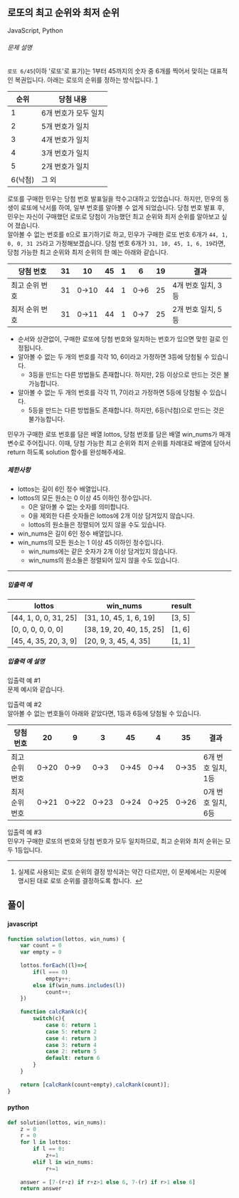 ## 로또의 최고 순위와 최저 순위

JavaScript, Python

###### 문제 설명

`로또 6/45`(이하 '로또'로 표기)는 1부터 45까지의 숫자 중 6개를 찍어서 맞히는 대표적인 복권입니다. 아래는 로또의 순위를 정하는 방식입니다. [1](https://programmers.co.kr/learn/courses/30/lessons/77484#fn1)

| 순위 | 당첨 내용 |
| --- | --- |
| 1 | 6개 번호가 모두 일치 |
| 2 | 5개 번호가 일치 |
| 3 | 4개 번호가 일치 |
| 4 | 3개 번호가 일치 |
| 5 | 2개 번호가 일치 |
| 6(낙첨) | 그 외 |

로또를 구매한 민우는 당첨 번호 발표일을 학수고대하고 있었습니다. 하지만, 민우의 동생이 로또에 낙서를 하여, 일부 번호를 알아볼 수 없게 되었습니다. 당첨 번호 발표 후, 민우는 자신이 구매했던 로또로 당첨이 가능했던 최고 순위와 최저 순위를 알아보고 싶어 졌습니다.\
알아볼 수 없는 번호를 `0`으로 표기하기로 하고, 민우가 구매한 로또 번호 6개가 `44, 1, 0, 0, 31 25`라고 가정해보겠습니다. 당첨 번호 6개가 `31, 10, 45, 1, 6, 19`라면, 당첨 가능한 최고 순위와 최저 순위의 한 예는 아래와 같습니다.

| 당첨 번호 | 31 | 10 | 45 | 1 | 6 | 19 | 결과 |
| --- | --- | --- | --- | --- | --- | --- | --- |
| 최고 순위 번호 | 31 | 0→10 | 44 | 1 | 0→6 | 25 | 4개 번호 일치, 3등 |
| 최저 순위 번호 | 31 | 0→11 | 44 | 1 | 0→7 | 25 | 2개 번호 일치, 5등 |

-   순서와 상관없이, 구매한 로또에 당첨 번호와 일치하는 번호가 있으면 맞힌 걸로 인정됩니다.
-   알아볼 수 없는 두 개의 번호를 각각 10, 6이라고 가정하면 3등에 당첨될 수 있습니다.
    -   3등을 만드는 다른 방법들도 존재합니다. 하지만, 2등 이상으로 만드는 것은 불가능합니다.
-   알아볼 수 없는 두 개의 번호를 각각 11, 7이라고 가정하면 5등에 당첨될 수 있습니다.
    -   5등을 만드는 다른 방법들도 존재합니다. 하지만, 6등(낙첨)으로 만드는 것은 불가능합니다.

민우가 구매한 로또 번호를 담은 배열 lottos, 당첨 번호를 담은 배열 win_nums가 매개변수로 주어집니다. 이때, 당첨 가능한 최고 순위와 최저 순위를 차례대로 배열에 담아서 return 하도록 solution 함수를 완성해주세요.

##### 제한사항

-   lottos는 길이 6인 정수 배열입니다.
-   lottos의 모든 원소는 0 이상 45 이하인 정수입니다.
    -   0은 알아볼 수 없는 숫자를 의미합니다.
    -   0을 제외한 다른 숫자들은 lottos에 2개 이상 담겨있지 않습니다.
    -   lottos의 원소들은 정렬되어 있지 않을 수도 있습니다.
-   win_nums은 길이 6인 정수 배열입니다.
-   win_nums의 모든 원소는 1 이상 45 이하인 정수입니다.
    -   win_nums에는 같은 숫자가 2개 이상 담겨있지 않습니다.
    -   win_nums의 원소들은 정렬되어 있지 않을 수도 있습니다.

* * * * *

##### 입출력 예

| lottos | win_nums | result |
| --- | --- | --- |
| [44, 1, 0, 0, 31, 25] | [31, 10, 45, 1, 6, 19] | [3, 5] |
| [0, 0, 0, 0, 0, 0] | [38, 19, 20, 40, 15, 25] | [1, 6] |
| [45, 4, 35, 20, 3, 9] | [20, 9, 3, 45, 4, 35] | [1, 1] |

##### 입출력 예 설명

입출력 예 #1\
문제 예시와 같습니다.

입출력 예 #2\
알아볼 수 없는 번호들이 아래와 같았다면, 1등과 6등에 당첨될 수 있습니다.

| 당첨 번호 | 20 | 9 | 3 | 45 | 4 | 35 | 결과 |
| --- | --- | --- | --- | --- | --- | --- | --- |
| 최고 순위 번호 | 0→20 | 0→9 | 0→3 | 0→45 | 0→4 | 0→35 | 6개 번호 일치, 1등 |
| 최저 순위 번호 | 0→21 | 0→22 | 0→23 | 0→24 | 0→25 | 0→26 | 0개 번호 일치, 6등 |

입출력 예 #3\
민우가 구매한 로또의 번호와 당첨 번호가 모두 일치하므로, 최고 순위와 최저 순위는 모두 1등입니다.

* * * * *

1.  실제로 사용되는 로또 순위의 결정 방식과는 약간 다르지만, 이 문제에서는 지문에 명시된 대로 로또 순위를 결정하도록 합니다.  [↩](https://programmers.co.kr/learn/courses/30/lessons/77484#fnref1)



## 풀이


#### javascript
```javascript
function solution(lottos, win_nums) {
    var count = 0
    var empty = 0
    
    lottos.forEach((l)=>{
        if(l === 0)
            empty++;
        else if(win_nums.includes(l))
            count++;
    })
    
    function calcRank(c){
        switch(c){
            case 6: return 1
            case 5: return 2
            case 4: return 3
            case 3: return 4
            case 2: return 5
            default: return 6
        }
    }
    
    return [calcRank(count+empty),calcRank(count)];
}
```

#### python
```python
def solution(lottos, win_nums):
    z = 0
    r = 0
    for l in lottos:
        if l == 0:
            z+=1
        elif l in win_nums:
            r+=1
                
    answer = [7-(r+z) if r+z>1 else 6, 7-(r) if r>1 else 6]
    return answer
```